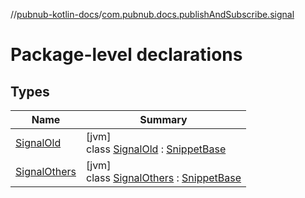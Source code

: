 //[pubnub-kotlin-docs](../../index.md)/[com.pubnub.docs.publishAndSubscribe.signal](index.md)

# Package-level declarations

## Types

| Name | Summary |
|---|---|
| [SignalOld](-signal-old/index.md) | [jvm]<br>class [SignalOld](-signal-old/index.md) : [SnippetBase](../com.pubnub.docs/-snippet-base/index.md) |
| [SignalOthers](-signal-others/index.md) | [jvm]<br>class [SignalOthers](-signal-others/index.md) : [SnippetBase](../com.pubnub.docs/-snippet-base/index.md) |
